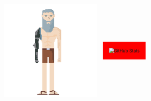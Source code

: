<div style="display: flex; align-items: center; justify-content: center; gap: 20px;">

  <!-- Imagem GIF -->
  <img src="base-lauricio.gif" alt="Descrição da imagem" style="width: 300px;">
  <!-- -dsskjjjd -->
  <!-- Div contendo o gráfico -->
  <div style="background-color: red; padding: 20px;">
    <img height="220" src="https://github-readme-stats.vercel.app/api/top-langs/?username=lauricioweb&layout=compact&langs_count=20&theme=dark" alt="GitHub Stats">
  </div>
  
</div>
